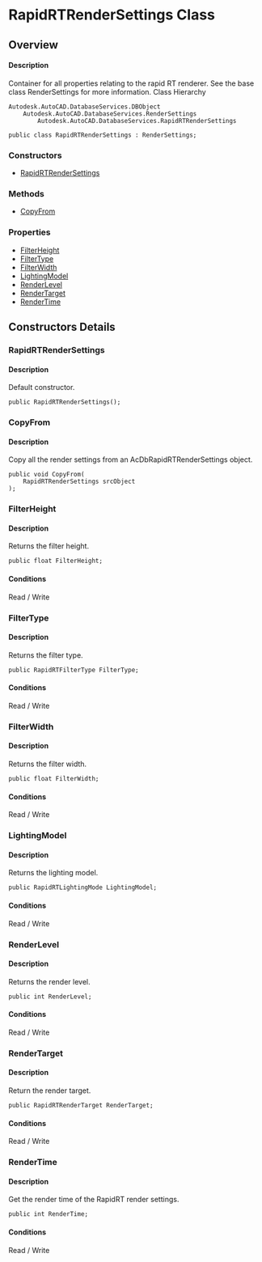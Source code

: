 # RapidRTRenderSettings Class

## Overview

#### Description
Container for all properties relating to the rapid RT renderer. See the base class RenderSettings for more information.
Class Hierarchy
```text
Autodesk.AutoCAD.DatabaseServices.DBObject
    Autodesk.AutoCAD.DatabaseServices.RenderSettings
        Autodesk.AutoCAD.DatabaseServices.RapidRTRenderSettings
```

```text
public class RapidRTRenderSettings : RenderSettings;
```

### Constructors

- [RapidRTRenderSettings](#rapidrtrendersettings)

### Methods

- [CopyFrom](#copyfrom)

### Properties

- [FilterHeight](#filterheight)
- [FilterType](#filtertype)
- [FilterWidth](#filterwidth)
- [LightingModel](#lightingmodel)
- [RenderLevel](#renderlevel)
- [RenderTarget](#rendertarget)
- [RenderTime](#rendertime)


## Constructors Details

### RapidRTRenderSettings

#### Description
Default constructor.
```text
public RapidRTRenderSettings();
```

### CopyFrom

#### Description
Copy all the render settings from an AcDbRapidRTRenderSettings object.
```text
public void CopyFrom(
    RapidRTRenderSettings srcObject
);
```

### FilterHeight

#### Description
Returns the filter height.
```text
public float FilterHeight;
```

#### Conditions
Read / Write
### FilterType

#### Description
Returns the filter type.
```text
public RapidRTFilterType FilterType;
```

#### Conditions
Read / Write
### FilterWidth

#### Description
Returns the filter width.
```text
public float FilterWidth;
```

#### Conditions
Read / Write
### LightingModel

#### Description
Returns the lighting model.
```text
public RapidRTLightingMode LightingModel;
```

#### Conditions
Read / Write
### RenderLevel

#### Description
Returns the render level.
```text
public int RenderLevel;
```

#### Conditions
Read / Write
### RenderTarget

#### Description
Return the render target.
```text
public RapidRTRenderTarget RenderTarget;
```

#### Conditions
Read / Write
### RenderTime

#### Description
Get the render time of the RapidRT render settings.
```text
public int RenderTime;
```

#### Conditions
Read / Write